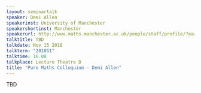 ```yaml
---
layout: seminartalk
speaker: Demi Allen
speakerinst: University of Manchester
speakershortinst: Manchester
speakerurl: http://www.maths.manchester.ac.uk/people/staff/profile/?ea=Demi.Allen
talktitle: TBD
talkdate: Nov 15 2018
talkterm: "2018S1"
talktime: 16.00
talkplace: Lecture Theatre D
title: "Pure Maths Colloquium - Demi Allen"
---
```


TBD